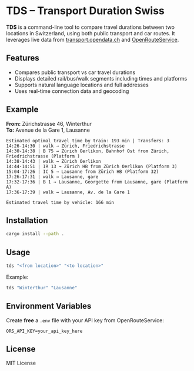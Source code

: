 # TDS – Transport Duration Swiss

**TDS** is a command-line tool to compare travel durations between two locations in Switzerland, using both public transport and car routes. It leverages live data from [transport.opendata.ch](https://transport.opendata.ch) and [OpenRouteService](https://openrouteservice.org).

## Features

- Compares public transport vs car travel durations
- Displays detailed rail/bus/walk segments including times and platforms
- Supports natural language locations and full addresses
- Uses real-time connection data and geocoding

## Example

**From:** Zürichstrasse 46, Winterthur  
**To:** Avenue de la Gare 1, Lausanne

```
Estimated optimal travel time by train: 193 min | Transfers: 3
14:26-14:30 | walk → Zürich, Friedrichstrasse
14:30-14:38 | B 75 → Zürich Oerlikon, Bahnhof Ost from Zürich, Friedrichstrasse (Platform )
14:38-14:43 | walk → Zürich Oerlikon
14:44-14:51 | IR 13 → Zürich HB from Zürich Oerlikon (Platform 3)
15:04-17:26 | IC 5 → Lausanne from Zürich HB (Platform 32)
17:26-17:31 | walk → Lausanne, gare
17:32-17:36 | B 1 → Lausanne, Georgette from Lausanne, gare (Platform A)
17:36-17:39 | walk → Lausanne, Av. de la Gare 1

Estimated travel time by vehicle: 166 min
```

## Installation

```sh
cargo install --path .
```

## Usage

```sh
tds "<from location>" "<to location>"
```

Example:

```sh
tds "Winterthur" "Lausanne"
```

## Environment Variables

Create **free** a `.env` file with your API key from OpenRouteService:

```
ORS_API_KEY=your_api_key_here
```

## License

MIT License
